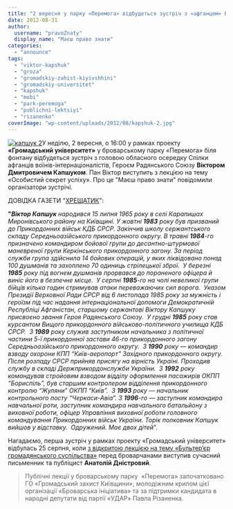 ```yaml
---
title: "2 вересня у парку «Перемога» відбудеться зустріч з «афганцем» Віктором Капшуком"
date: 2012-08-31
author: 
  username: "pravoZnaty"
  display_name: "Маєш право знати"
categories: 
  - "announce"
tags: 
  - "viktor-kapshuk"
  - "groza"
  - "gromadskiy-zahist-kiyivshhini"
  - "gromadskiy-universitet"
  - "kapshuk"
  - "mobi"
  - "park-peremoga"
  - "publichni-lektsiyi"
  - "rizanenko"
coverImage: "wp-content/uploads/2012/08/kapshuk-2.jpg"
---
```


[![](https://mpz.brovary.org/wp-content/uploads/2012/08/kapshuk-2.jpg "капшук 2")](https://mpz.brovary.org/wp-content/uploads/2012/08/kapshuk-2.jpg)У неділю, 2 вересня, о 16:00 у рамках проекту **«Громадський університет»** у броварському парку «Перемога» біля фонтану відбудеться зустріч з головою обласного осередку Спілки афганців воїнів-інтернаціоналістів, Героєм Радянського Союзу **Віктором Дмитровичем Капшуком**. Пан Віктор виступить з лекцією на тему «Особистий секрет успіху». Про це "Маєш право знати" повідомили організатори зустрічі.

ДОВІДКА ГАЗЕТИ "[ХРЕЩАТИК](http://www.kreschatic.kiev.ua/ua/3788/art/1297709554.html)":

**"_Віктор Капшук_** _народився 15 липня 1965 року в селі Карапишах Миронівського району на Київщині._ _У жовтні **1983** року був призваний до Прикордонних військ КДБ СРСР. Закінчив школу сержантського складу Середньоазійського прикордонного округу. В травні **1984**\-го призначено командиром бойової групи до десантно-штурмової маневреної групи Керкінського прикордонного загону. За період служби група здійснила 14 бойових операцій, у яких ліквідовано понад 100 душманів та захоплено 70 одиниць стрілецької зброї.  У березні **1985** року під вогнем душманів прорвався до пораненого офіцера й виніс його в безпечне місце.  У серпні **1985**\-го на чолі невеликої групи бійців кілька годин стримував атаки переважаючих сил ворога.  Указом Президії Верховної Ради СРСР від 6 листопада 1985 року за мужність і героїзм під час надання інтернаціональної допомоги Демократичній Республіці Афганістан, старшому сержантові Віктору Капшуку присвоєно звання Героя Радянського Союзу.  У грудні **1985** року став курсантом Вищого прикордонного військово-політичного училища КДБ СРСР.  З **1989** року служив заступником начальника з політичної частини 5-ї прикордонної застави 46-го прикордонного загону Середньоазійського прикордонного округу.  З **1990** року — командир взводу охорони КПП “Київ-аеропорт” Західного прикордонного округу. Після розпаду СРСР прийняв присягу на вірність Україні. Проходив службу в складі Держприкордонслужби України.  З **1992** року командував стройовим взводом відділу оформлення пасажирів ОКПП “Бориспіль”, був старшим контролером відділення прикордонного контролю “Жуляни” ОКПП “Київ”.  З **1993** року — начальник контрольного посту “Черкаси-Авіа”._ _З **1996**\-го — заступник командира навчальної роти, заступник командира навчального батальйону з виховної роботи, офіцер Управління виховної роботи головного командування Прикордонних військ України. Торік полковник Капшук вийшов у відставку.  Одружений. Має двох дітей_".

Нагадаємо, перша зустріч у рамках проекту «Громадський університет» відбулась 25 серпня, коли [з відкритою лекцією на тему «Бультер’єр громадянського суспільства»](https://mpz.brovary.org/anatoliy-dnistroviy-rozpoviv-brovarchanam-pro-bulter-yeriv-gromadyanskogo-suspilstva/) перед броварчанами виступив сучасний письменник та публіцист **Анатолій Дністровий**.

> Публічні лекції у броварському парку  «Перемога» започатковано ГО «Громадський захист Київщини», молодіжним крилом цієї організації «Броварська ініціатива» та за підтримки кандидата в народні депутати від партії «УДАР» Павла Різаненка.

